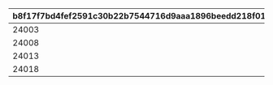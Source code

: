 |b8f17f7bd4fef2591c30b22b7544716d9aaa1896beedd218f011cf389837a418|62c44dac2e6d854a3443a65be8d4995bede4a279b07c7c26979179aef3c6a30b|8e41be2dcaedb81e86c48c53f03c8e05dc999a822d70b77bc8e4108c22b3ca37|b65ab3dce53bde86d78dbca61b5bccdfe8275b3a3da5bff434a1b3682ce8f75a|68b9dca3814e88dc6e452e49f3b5fe182880048c121b130e03a184b07dd528a8|7c79ce1bc13966325757dbf1903abfa6e4b0691ef5378948df83b836a9e2476b|0423ade2239cb3310bac893f680b36b76635f80fb81d87fb950f68e8ea00bcb5|1ed2446d06dde8a0bf945081d2b7a74899e34501625548c814a7e32d18b33281|3fc7aaf916f5457adcaf2c0955746bf59e6b1d2e33b7213361ad8c40422a2487|
| --- | --- | --- | --- | --- | --- | --- | --- | --- |
|24003|0|1|109001|24004|24005|5000|24001|24002|
|24008|5001|2|109001|24009|24010|-1|24006|24007|
|24013|0|3|109101|24017|24015|5000|24011|24012|
|24018|5001|4|109101|24019|24020|-1|24016|24014|